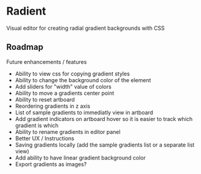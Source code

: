 # Radient

Visual editor for creating radial gradient backgrounds with CSS

## Roadmap

Future enhancements / features

- Ability to view css for copying gradient styles
- Ability to change the background color of the element
- Add sliders for "width" value of colors
- Ability to move a gradients center point
- Ability to reset artboard
- Reordering gradients in z axis
- List of sample gradients to immediatly view in artboard
- Add gradient indicators on artboard hover so it is easier to track which gradient is which
- Ability to rename gradients in editor panel
- Better UX / Instructions
- Saving gradients locally (add the sample gradients list or a separate list view)
- Add ability to have linear gradient background color
- Export gradients as images?
